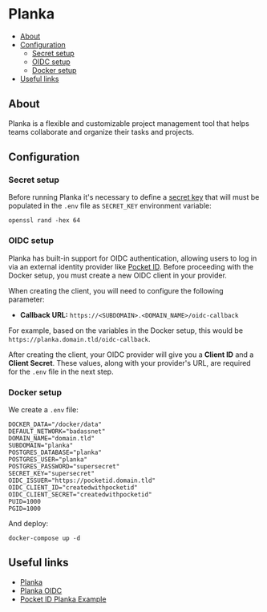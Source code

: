 # Planka

- [About](#about)
- [Configuration](#configuration)
  * [Secret setup](#secret-setup)
  * [OIDC setup](#oidc-setup)
  * [Docker setup](#docker-setup)
- [Useful links](#useful-links)

## About

Planka is a flexible and customizable project management tool that helps teams collaborate and organize their tasks and projects.

## Configuration

### Secret setup

Before running Planka it's necessary to define a [secret key](https://docs.planka.cloud/docs/installl-planka/Docker%20Compose#docker-compose) that will must be populated in the `.env` file as `SECRET_KEY` environment variable:

    openssl rand -hex 64

### OIDC setup

Planka has built-in support for OIDC authentication, allowing users to log in via an external identity provider like [Pocket ID](https://pocket-id.org/). Before proceeding with the Docker setup, you must create a new OIDC client in your provider.

When creating the client, you will need to configure the following parameter:

- **Callback URL:** `https://<SUBDOMAIN>.<DOMAIN_NAME>/oidc-callback`

For example, based on the variables in the Docker setup, this would be `https://planka.domain.tld/oidc-callback`.

After creating the client, your OIDC provider will give you a **Client ID** and a **Client Secret**. These values, along with your provider's URL, are required for the `.env` file in the next step.

### Docker setup

We create a `.env` file:

```shell
DOCKER_DATA="/docker/data"
DEFAULT_NETWORK="badassnet"
DOMAIN_NAME="domain.tld"
SUBDOMAIN="planka"
POSTGRES_DATABASE="planka"
POSTGRES_USER="planka"
POSTGRES_PASSWORD="supersecret"
SECRET_KEY="supersecret"
OIDC_ISSUER="https://pocketid.domain.tld"
OIDC_CLIENT_ID="createdwithpocketid"
OIDC_CLIENT_SECRET="createdwithpocketid"
PUID=1000
PGID=1000
```

And deploy:

    docker-compose up -d

## Useful links

- [Planka](https://planka.app/)
- [Planka OIDC](https://docs.planka.cloud/docs/configuration/oidc)
- [Pocket ID Planka Example](https://pocket-id.org/docs/client-examples/planka)
